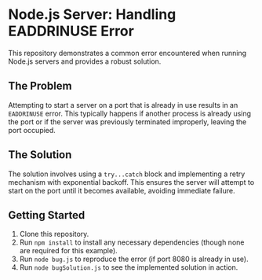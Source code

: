 # Node.js Server: Handling EADDRINUSE Error

This repository demonstrates a common error encountered when running Node.js servers and provides a robust solution.

## The Problem

Attempting to start a server on a port that is already in use results in an `EADDRINUSE` error. This typically happens if another process is already using the port or if the server was previously terminated improperly, leaving the port occupied.

## The Solution

The solution involves using a `try...catch` block and implementing a retry mechanism with exponential backoff.  This ensures the server will attempt to start on the port until it becomes available, avoiding immediate failure.

## Getting Started

1. Clone this repository.
2. Run `npm install` to install any necessary dependencies (though none are required for this example).
3. Run `node bug.js` to reproduce the error (if port 8080 is already in use).
4. Run `node bugSolution.js` to see the implemented solution in action.